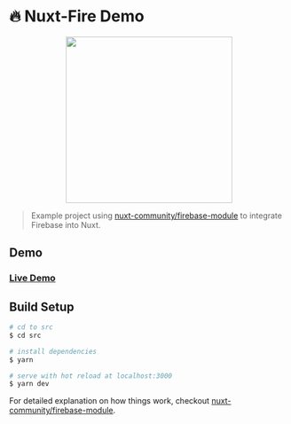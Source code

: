 # 🔥 Nuxt-Fire Demo

<p align="center"><img align="center" height="300px" src="https://nuxt-fire-demo.firebaseapp.com/logo_text.png"/></p>

> Example project using [nuxt-community/firebase-module](https://github.com/nuxt-community/firebase-module) to integrate Firebase into Nuxt.

## Demo

### [Live Demo](https://nuxt-fire-demo.firebaseapp.com)

## Build Setup

```bash
# cd to src
$ cd src

# install dependencies
$ yarn

# serve with hot reload at localhost:3000
$ yarn dev
```

For detailed explanation on how things work, checkout [nuxt-community/firebase-module](https://github.com/nuxt-community/firebase-module).